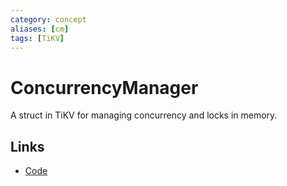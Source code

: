 ```yaml
---
category: concept
aliases: [cm]
tags: [TiKV]
---
```

# ConcurrencyManager

A struct in TiKV for managing concurrency and locks in memory.

## Links

- [Code](https://github.com/tikv/tikv/blob/ca88a46acdcdb1aedbab7ac94fb405e83bf04f2f/components/concurrency_manager/src/lib.rs#L3)